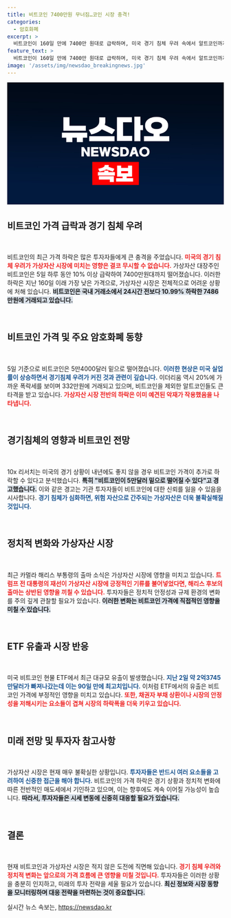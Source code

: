 ```yaml
---
title: 비트코인 7400만원 무너짐…코인 시장 충격!
categories:
  - 암호화폐
excerpt: >
  비트코인이 160일 만에 7400만 원대로 급락하며, 미국 경기 침체 우려 속에서 알트코인까지 폭락했다. 전문가들은 만약 경기가 더 악화되면 비트코인이 5만 달러 이하로 떨어질 수 있다고 경고하고 있다.
feature_text: >
  비트코인이 160일 만에 7400만 원대로 급락하며, 미국 경기 침체 우려 속에서 알트코인까지 폭락했다. 전문가들은 만약 경기가 더 악화되면 비트코인이 5만 달러 이하로 떨어질 수 있다고 경고하고 있다.
image: '/assets/img/newsdao_breakingnews.jpg'
---
```


<p><img src="/assets/img/newsdao_breakingnews.jpg" alt="bookingtag 속보" /></p>

<h2 data-ke-size="size26">비트코인 가격 급락과 경기 침체 우려</h2>

<p data-ke-size="size16">&nbsp;</p>

<p>비트코인의 최근 가격 하락은 많은 투자자들에게 큰 충격을 주었습니다. <b><span style="color: #ee2323;">미국의 경기 침체 우려가 가상자산 시장에 미치는 영향은 결코 무시할 수 없습니다.</span></b> 가상자산 대장주인 비트코인은 5일 하루 동안 10% 이상 급락하여 7400만원대까지 떨어졌습니다. 이러한 하락은 지난 160일 이래 가장 낮은 가격으로, 가상자산 시장은 전체적으로 어려운 상황에 처해 있습니다. <b><span style="background-color: #21538527;">비트코인은 국내 거래소에서 24시간 전보다 10.99% 하락한 7486만원에 거래되고 있습니다.</span></b></p>

<p data-ke-size="size16">&nbsp;</p>

<h2 data-ke-size="size26">비트코인 가격 및 주요 암호화폐 동향</h2>

<p data-ke-size="size16">&nbsp;</p>

<p>5일 기준으로 비트코인은 5만4000달러 밑으로 떨어졌습니다. <b><span style="color: #1a5490;">이러한 현상은 미국 실업률이 상승하면서 경기침체 우려가 커진 것과 관련이 깊습니다.</span></b> 이더리움 역시 20%에 가까운 폭락세를 보이며 332만원에 거래되고 있으며, 비트코인을 제외한 알트코인들도 큰 타격을 받고 있습니다. <b><span style="color: #ee2323;">가상자산 시장 전반의 하락은 이미 예견된 악재가 작용했음을 나타냅니다.</span></b> </p>

<p data-ke-size="size16">&nbsp;</p>

<h2 data-ke-size="size26">경기침체의 영향과 비트코인 전망</h2>

<p data-ke-size="size16">&nbsp;</p>

<p>10x 리서치는 미국의 경기 상황이 내년에도 좋지 않을 경우 비트코인 가격이 추가로 하락할 수 있다고 분석했습니다. <b><span style="background-color: #21538527;">특히 "비트코인이 5만달러 밑으로 떨어질 수 있다"고 경고했습니다.</span></b> 이와 같은 경고는 기관 투자자들이 비트코인에 대한 신뢰를 잃을 수 있음을 시사합니다. <b><span style="color: #1a5490;">경기 침체가 심화하면, 위험 자산으로 간주되는 가상자산은 더욱 불확실해질 것입니다.</span></b></p>

<p data-ke-size="size16">&nbsp;</p>

<h2 data-ke-size="size26">정치적 변화와 가상자산 시장</h2>

<p data-ke-size="size16">&nbsp;</p>

<p>최근 카멀라 해리스 부통령의 출마 소식은 가상자산 시장에 영향을 미치고 있습니다. <b><span style="color: #ee2323;">트럼프 전 대통령의 재선이 가상자산 시장에 긍정적인 기류를 불어넣었다면, 해리스 후보의 출마는 상반된 영향을 끼칠 수 있습니다.</span></b> 투자자들은 정치적 안정성과 규제 환경의 변화를 주의 깊게 관찰할 필요가 있습니다. <b><span style="background-color: #21538527;">이러한 변화는 비트코인 가격에 직접적인 영향을 미칠 수 있습니다.</span></b></p>

<p data-ke-size="size16">&nbsp;</p>

<h2 data-ke-size="size26">ETF 유출과 시장 반응</h2>

<p data-ke-size="size16">&nbsp;</p>

<p>미국 비트코인 현물 ETF에서 최근 대규모 유출이 발생했습니다. <b><span style="color: #1a5490;">지난 2일 약 2억3745만달러가 빠져나갔는데 이는 90일 만에 최고치입니다.</span></b> 이처럼 ETF에서의 유출은 비트코인 가격에 부정적인 영향을 미치고 있습니다. <b><span style="color: #ee2323;">또한, 채권자 부채 상환이나 시장의 안정성을 저해시키는 요소들이 겹쳐 시장의 하락폭을 더욱 키우고 있습니다.</span></b></p>

<p data-ke-size="size16">&nbsp;</p>

<h2 data-ke-size="size26">미래 전망 및 투자자 참고사항</h2>

<p data-ke-size="size16">&nbsp;</p>

<p>가상자산 시장은 현재 매우 불확실한 상황입니다. <b><span style="color: #1a5490;">투자자들은 반드시 여러 요소들을 고려하여 신중한 접근을 해야 합니다.</span></b> 비트코인의 가격 하락은 경기 상황과 정치적 변화에 따른 전반적인 매도세에서 기인하고 있으며, 이는 향후에도 계속 이어질 가능성이 높습니다. <b><span style="background-color: #21538527;">따라서, 투자자들은 시세 변동에 신중히 대응할 필요가 있습니다.</span></b></p>

<p data-ke-size="size16">&nbsp;</p>

<h2 data-ke-size="size26">결론</h2>

<p data-ke-size="size16">&nbsp;</p>

<p>현재 비트코인과 가상자산 시장은 적지 않은 도전에 직면해 있습니다. <b><span style="color: #ee2323;">경기 침체 우려와 정치적 변화는 앞으로의 가격 흐름에 큰 영향을 미칠 것입니다.</span></b> 투자자들은 이러한 상황을 충분히 인지하고, 미래의 투자 전략을 세울 필요가 있습니다. <b><span style="background-color: #21538527;">최신 정보와 시장 동향을 모니터링하며 대응 전략을 마련하는 것이 중요합니다.</span></b></p>
실시간 뉴스 속보는, <a href="https://newsdao.kr" rel="dofollow">https://newsdao.kr</a>


